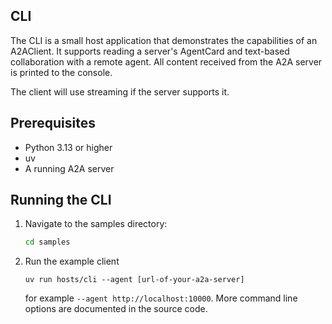 ## CLI

The CLI is a small host application that demonstrates the capabilities of an A2AClient. It supports reading a server's AgentCard and text-based collaboration with a remote agent. All content received from the A2A server is printed to the console. 

The client will use streaming if the server supports it.

## Prerequisites

- Python 3.13 or higher
- uv
- A running A2A server

## Running the CLI

1. Navigate to the samples directory:
    ```bash
    cd samples
    ```
2. Run the example client
    ```
    uv run hosts/cli --agent [url-of-your-a2a-server]
    ```

   for example `--agent http://localhost:10000`. More command line options are documented in the source code. 
